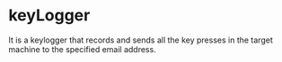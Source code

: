 # **keyLogger**
It is a keylogger that records and sends all the key presses in the target machine to the specified email address.
